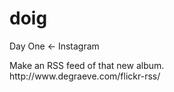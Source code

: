 doig
====

Day One &lt;- Instagram

<p>Make an RSS feed of that new album.
<br>http://www.degraeve.com/flickr-rss/
